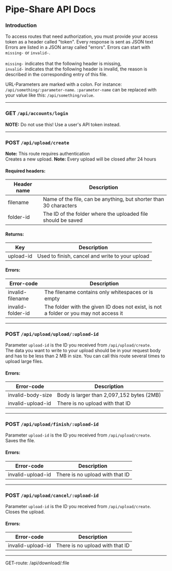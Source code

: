 # Pipe-Share API Docs

### Introduction

To access routes that need authorization, you must provide your access token as a header called "token".
Every response is sent as JSON text
Errors are listed in a JSON array called "errors". Errors can start with `missing-` or `invalid-`. \
\
`missing-` indicates that the following header is missing, \
`invalid-` indicates that the following header is invalid, the reason is described in the corresponding entry of this
file.

URL-Parameters are marked with a colon. For instance: `/api/something/:parameter-name`. `:parameter-name` can be
replaced with your value like this: `/api/something/value`.

---

### GET `/api/accounts/login`

**NOTE:** Do not use this! Use a user's API token instead.

---

### POST `/api/upload/create`

**Note:** This route requires authentication \
Creates a new upload.
**Note:** Every upload will be closed after 24 hours

#### Required headers:

| Header name | Description                                                       |
|-------------|-------------------------------------------------------------------|
| filename    | Name of the file, can be anything, but shorter than 30 characters |
| folder-id   | The ID of the folder where the uploaded file should be saved      |

#### Returns:

| Key       | Description                                     |
|-----------|-------------------------------------------------|
| upload-id | Used to finish, cancel and write to your upload |

#### Errors:

| Error-code        | Description                                                                           |
|-------------------|---------------------------------------------------------------------------------------|
| invalid-filename  | The filename contains only whitespaces or is empty                                    |
| invalid-folder-id | The folder with the given ID does not exist, is not a folder or you may not access it |

---

### POST `/api/upload/upload/:upload-id`

Parameter `upload-id` is the ID you received from `/api/upload/create`. \
The data you want to write to your upload should be in your request body and has to be less than 2 MB in size. You can call this route several times to upload large files.

#### Errors:

| Error-code        | Description                               |
|-------------------|-------------------------------------------|
| invalid-body-size | Body is larger than 2,097,152 bytes (2MB) | 
| invalid-upload-id | There is no upload with that ID           |

---

### POST `/api/upload/finish/:upload-id`

Parameter `upload-id` is the ID you received from `/api/upload/create`. \
Saves the file.

#### Errors:

| Error-code        | Description                     |
|-------------------|---------------------------------|
| invalid-upload-id | There is no upload with that ID |

---

### POST `/api/upload/cancel/:upload-id`

Parameter `upload-id` is the ID you received from `/api/upload/create`. \
Closes the upload.

#### Errors:

| Error-code        | Description                     |
|-------------------|---------------------------------|
| invalid-upload-id | There is no upload with that ID |

---

GET-route: /api/download/:file
